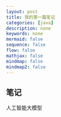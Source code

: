 ```yaml
---
layout: post
title: 我的第一篇笔记
categories: [java]
description: none
keywords: none
mermaid: false
sequence: false
flow: false
mathjax: false
mindmap: false
mindmap2: false
---
```



## 笔记
人工智能大模型

